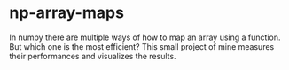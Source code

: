 # np-array-maps

In numpy there are multiple ways of how to map an array using a function.
But which one is the most efficient?
This small project of mine measures their performances and visualizes the results.
